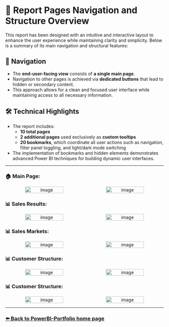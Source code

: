 # 📄 Report Pages Navigation and Structure Overview

This report has been designed with an intuitive and interactive layout to enhance the user experience while maintaining clarity and simplicity. Below is a summary of its main navigation and structural features:

## 🧭 Navigation

- The **end-user-facing view** consists of **a single main page**.
- Navigation to other pages is achieved via **dedicated buttons** that lead to hidden or secondary content.
- This approach allows for a clean and focused user interface while maintaining access to all necessary information.

## 🛠️ Technical Highlights

- The report includes:
  - **10 total pages**
  - **2 additional pages** used exclusively as **custom tooltips**
  - **20 bookmarks**, which coordinate all user actions such as navigation, filter panel toggling, and light/dark mode switching
- The implementation of bookmarks and hidden elements demonstrates advanced Power BI techniques for building dynamic user interfaces.

---

<h3>🏠 Main Page:</h3>
  <p align="center" style="display: flex; gap: 10px; justify-content: center; flex-wrap: wrap;">
    <img width="49%" height="49%" alt="image" src="https://github.com/user-attachments/assets/7ab188a0-731f-495b-8a6e-6ed37ca1ca48" />
    <img width="49%" height="49%" alt="image" src="https://github.com/user-attachments/assets/8884755c-456f-499f-aa49-89af86862b61" />
  </p>
  
<h3>📊 Sales Results:</h3>
  <p align="center" style="display: flex; gap: 10px; justify-content: center; flex-wrap: wrap;">
    <img width="49%" height="49%" alt="image" src="https://github.com/user-attachments/assets/b025d67d-670f-4faf-a914-d1f0cf1acbdb" />
    <img width="49%" height="49%" alt="image" src="https://github.com/user-attachments/assets/07a38f07-9f28-4a6a-9ada-e126d288418b" />
  </p>

<h3>📊 Sales Markets:</h3>
  <p align="center" style="display: flex; gap: 10px; justify-content: center; flex-wrap: wrap;">
    <img width="49%" height="49%" alt="image" src="https://github.com/user-attachments/assets/b5450392-f349-4634-9e27-f970976aaa9d" />
    <img width="49%" height="49%" alt="image" src="https://github.com/user-attachments/assets/259b54ba-734a-4293-a8c9-a200d63c4b9e" />
  </p>

<h3>📊 Customer Structure:</h3>
  <p align="center" style="display: flex; gap: 10px; justify-content: center; flex-wrap: wrap;">
    <img width="49%" height="49%" alt="image" src="https://github.com/user-attachments/assets/576fc7f5-4176-49f1-82e5-1938200dc097" />
    <img width="49%" height="49%" alt="image" src="https://github.com/user-attachments/assets/99c10672-bd1e-484b-81a0-1d386786648a" />
  </p>
  
<h3>📊 Customer Structure:</h3>
  <p align="center" style="display: flex; gap: 10px; justify-content: center; flex-wrap: wrap;">
    <img width="49%" height="49%" alt="image" src="https://github.com/user-attachments/assets/e24452c0-fb54-4926-979b-2936659f85fd" />
    <img width="49%" height="49%" alt="image" src="https://github.com/user-attachments/assets/4bac325c-0f45-431d-977e-b9933c406982" />
  </p>

---

### [⬅️ Back to PowerBI-Portfolio home page](https://github.com/oskarmarciniak/PowerBI-Portfolio)



